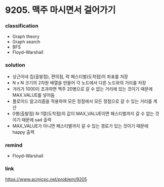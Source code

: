 # 9205. 맥주 마시면서 걸어가기

### classification
* Graph theory
* Graph search
* BFS
* Floyd–Warshall

### solution
* 상근이네 집(출발점), 편의점, 락 페스티벌(도착점)의 좌표를 저장
* N x N 크기의 2차원 배열을 만들어 각 노드에서 다른 노드와의 거리를 저장
* 거리가 1000이 초과하면 맥주 20병으로 갈 수 없는 거리에 있는 것이기 때문에 MAX.VALUE를 넣어둠
* 플로이드 알고리즘을 적용하여 모든 정점에서 모든 정점으로 갈 수 있는 거리를 계산
* 0행(출발점) N-1열(도착점)의 값이 MAX_VALUE이면 페스티벌까지 갈 수 없는 것이기 때문에 sad 출력
* MAX_VALUE가 아니면 페스티벌까지 갈 수 있는 경로가 있는 것이기 때문에 happy 출력

### remind
* Floyd–Warshall

### link
https://www.acmicpc.net/problem/9205